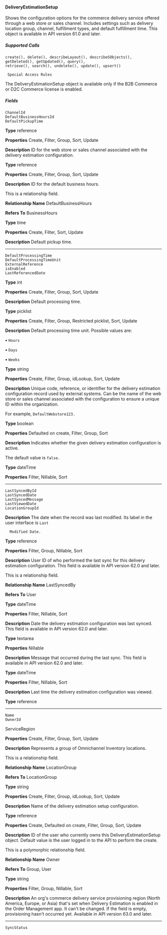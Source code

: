 #### DeliveryEstimationSetup

Shows the configuration options for the commerce delivery service offered through a web store or sales channel. Includes settings such
as delivery location group, channel, fulfillment types, and default fulfillment time. This object is available in API version 61.0 and later.

##### Supported Calls
```
create(), delete(), describeLayout(), describeSObjects(), getDeleted(), getUpdated(), query(),
retrieve(), search(), undelete(), update(), upsert()

 Special Access Rules

```
The DeliveryEstimationSetup object is available only if the B2B Commerce or D2C Commerce license is enabled.

##### Fields

```
ChannelId
DefaultBusinessHoursId
DefaultPickupTime

```

**Type**
reference

**Properties**
Create, Filter, Group, Sort, Update

**Description**
ID for the web store or sales channel associated with the delivery estimation configuration.

**Type**
reference

**Properties**
Create, Filter, Group, Sort, Update

**Description**
ID for the default business hours.

This is a relationship field.

**Relationship Name**
DefaultBusinessHours

**Refers To**
BusinessHours

**Type**
time

**Properties**
Create, Filter, Sort, Update

**Description**
Default pickup time.


-----

```
DefaultProcessingTime
DefaultProcessingTimeUnit
ExternalReference
isEnabled
LastReferencedDate

```

**Type**
int

**Properties**
Create, Filter, Group, Sort, Update

**Description**
Default processing time.

**Type**
picklist

**Properties**
Create, Filter, Group, Restricted picklist, Sort, Update

**Description**
Default processing time unit. Possible values are:

**•** `Hours`

**•** `Days`

**•** `Weeks`

**Type**
string

**Properties**
Create, Filter, Group, idLookup, Sort, Update

**Description**
Unique code, reference, or identifier for the delivery estimation configuration record used
by external systems. Can be the name of the web store or sales channel associated with the
configuration to ensure a unique ID within the organization.

For example, `DefaultWebstore123.`

**Type**
boolean

**Properties**
Defaulted on create, Filter, Group, Sort

**Description**
Indicates whether the given delivery estimation configuration is active.

The default value is `false.`

**Type**
dateTime

**Properties**
Filter, Nillable, Sort


-----

```
LastSyncedById
LastSyncedDate
LastSyncedMessage
LastViewedDate
LocationGroupId

```

**Description**
The date when the record was last modified. Its label in the user interface is `Last`
```
  Modified Date.

```
**Type**
reference

**Properties**
Filter, Group, Nillable, Sort

**Description**
User ID of who performed the last sync for this delivery estimation configuration. This field
is available in API version 62.0 and later.

This is a relationship field.

**Relationship Name**
LastSyncedBy

**Refers To**
User

**Type**
dateTime

**Properties**
Filter, Nillable, Sort

**Description**
Date the delivery estimation configuration was last synced. This field is available in API version
62.0 and later.

**Type**
textarea

**Properties**
Nillable

**Description**
Message that occurred during the last sync. This field is available in API version 62.0 and later.

**Type**
dateTime

**Properties**
Filter, Nillable, Sort

**Description**
Last time the delivery estimation configuration was viewed.

**Type**
reference


-----

```
Name
OwnerId

```
ServiceRegion


**Properties**
Create, Filter, Group, Sort, Update

**Description**
Represents a group of Omnichannel Inventory locations.

This is a relationship field.

**Relationship Name**
LocationGroup

**Refers To**
LocationGroup

**Type**
string

**Properties**
Create, Filter, Group, idLookup, Sort, Update

**Description**
Name of the delivery estimation setup configuration.

**Type**
reference

**Properties**
Create, Defaulted on create, Filter, Group, Sort, Update

**Description**
ID of the user who currently owns this DeliveryEstimationSetup object. Default value is the
user logged in to the API to perform the create.

This is a polymorphic relationship field.

**Relationship Name**
Owner

**Refers To**
Group, User

**Type**
string

**Properties**
Filter, Group, Nillable, Sort

**Description**
An org's commerce delivery service provisioning region (North America, Europe, or Asia)
that's set when Delivery Estimation is enabled in the Order Management app. It can't be
changed. If the field is empty, provisioning hasn't occurred yet. Available in API version 63.0
and later.


-----

```
SyncStatus

